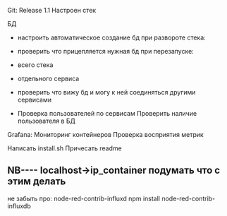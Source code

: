 
Git: Release 1.1
  Настроен стек


БД
+ настроить автоматическое создание бд при развороте стека:
+ проверить что прицепляется нужная бд при перезапуске:
 + всего стека
 + отдельного сервиса
+ проверить что вижу бд и могу к ней соединяться другими сервисами

+ Проверка пользователей по сервисам
  Проверить наличие пользователя в БД

Grafana: 
  Мониторинг контейнеров
  Проверка восприятия метрик


Написать install.sh
Причесать readme



NB----
localhost->ip_container
подумать что с этим делать
-----
не забыть про: node-red-contrib-influxd
npm install node-red-contrib-influxdb
